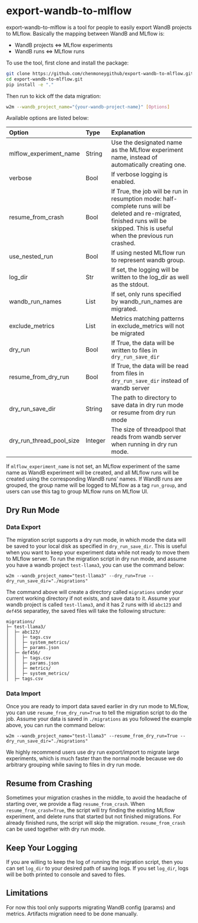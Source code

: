 # export-wandb-to-mlflow

export-wandb-to-mlflow is a tool for people to easily export WandB projects to MLflow.
Basically the mapping between WandB and MLflow is:

- WandB projects <=> MLflow experiments
- WandB runs <=> MLflow runs

To use the tool, first clone and install the package:

```bash
git clone https://github.com/chenmoneygithub/export-wandb-to-mlflow.git
cd export-wandb-to-mlflow.git
pip install -e "."
```

Then run to kick off the data migration:

```bash
w2m --wandb_project_name="{your-wandb-project-name}" [Options]
```

Available options are listed below:


| Option                   | Type    | Explanation                                                                                                                                                                       |
| :----------------------- | :------ | :-------------------------------------------------------------------------------------------------------------------------------------------------------------------------------- |
| mlflow_experiment_name   | String  | Use the designated name as the MLflow experiment name, instead of automatically creating one.                                                                                     |
| verbose                  | Bool    | If verbose logging is enabled.                                                                                                                                                    |
| resume_from_crash        | Bool    | If True, the job will be run in resumption mode: half-complete runs will be deleted and re-migrated, finished runs will be skipped. This is useful when the previous run crashed. |
| use_nested_run           | Bool    | If using nested MLflow run to represent wandb group.                                                                                                                              |
| log_dir                  | Str     | If set, the logging will be written to the log_dir as well as the stdout.                                                                                                         |
| wandb_run_names          | List    | If set, only runs specified by wandb_run_names are migrated.                                                                                                                      |
| exclude_metrics          | List    | Metrics matching patterns in exclude_metrics will not be migrated                                                                                                                 |
| dry_run                  | Bool    | If True, the data will be written to files in `dry_run_save_dir`                                                                                                                  |
| resume_from_dry_run      | Bool    | If True, the data will be read from files in `dry_run_save_dir` instead of wandb server                                                                                           |
| dry_run_save_dir         | String  | The path to directory to save data in dry run mode or resume from dry run mode                                                                                                    |
| dry_run_thread_pool_size | Integer | The size of threadpool that reads from wandb server when running in dry run mode.                                                                                                 |

If `mlflow_experiment_name` is not set, an MLflow experiment of the same name as WandB experiment will be created, and all MLflow
runs will be created using the corresponding WandB runs' names. If WandB runs are grouped, the group name will be logged to MLflow
as a tag `run_group`, and users can use this tag to group MLflow runs on MLflow UI.

## Dry Run Mode

### Data Export

The migration script supports a dry run mode, in which mode the data will be saved to your local disk as specified in
`dry_run_save_dir`. This is useful when you want to keep your experiment data while not ready to move them to MLflow
server. To run the migration script in dry run mode, and assume you have a wandb project `test-llama3`, you can use the command below:

```shell
w2m --wandb_project_name="test-llama3" --dry_run=True --dry_run_save_dir="./migrations"
```

The command above will create a directory called `migrations` under your current working directory if not exists, and save
data to it. Assume your wandb project is called `test-llama3`, and it has 2 runs with id `abc123` and `def456` separatley, the
saved files will take the following structure:

```
migrations/
├─ test-llama3/
│  ├─ abc123/
│  │  ├─ tags.csv
│  │  ├─ system_metrics/
│  │  ├─ params.json
│  ├─ def456/
│  │  ├─ tags.csv
│  │  ├─ params.json
│  │  ├─ metrics/
│  │  ├─ system_metrics/
│  ├─ tags.csv
```

### Data Import

Once you are ready to import data saved earlier in dry run mode to MLflow, you can use `resume_from_dry_run=True` to tell
the migration script to do the job. Assume your data is saved in `./migrations` as you followed the example above, you can
run the command below:

```shell
w2m --wandb_project_name="test-llama3" --resume_from_dry_run=True --dry_run_save_dir="./migrations"
```

We highly recommend users use dry run export/import to migrate large experiments, which is much faster than the normal mode because
we do arbitrary grouping while saving to files in dry run mode.

## Resume from Crashing

Sometimes your migration crashes in the middle, to avoid the headache of starting over, we provide a flag `resume_from_crash`. When
`resume_from_crash=True`, the script will try finding the existing MLflow experiment, and delete runs that started but not finished migrations.
For already finished runs, the script will skip the migration. `resume_from_crash` can be used together with dry run mode.

## Keep Your Logging

If you are willing to keep the log of running the migration script, then you can set `log_dir` to your desired path of saving
logs. If you set `log_dir`, logs will be both printed to console and saved to files.

## Limitations

For now this tool only supports migrating WandB config (params) and metrics. Artifacts migration need to be done manually.
